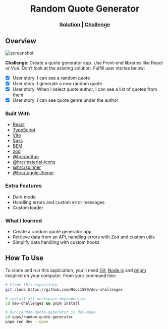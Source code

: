 <h1 align="center">Random Quote Generator</h1>

<div align="center">
  <h3>
    <a href="https://hdoc-random-quote-generator.netlify.app">
      Solution
    </a>
    <span> | </span>
    <a href="https://legacy.devchallenges.io/challenges/8Y3J4ucAMQpSnYTwwWW8">
      Challenge
    </a>
  </h3>
</div>

## Overview

![screenshot](https://github.com/Hdoc1509/dev-challenges/assets/72316111/1eb8fd1b-7a1f-4d84-8997-e7ba092ac217)

**Challenge**: Create a quote generator app. Use Front-end libraries like React or Vue. Don’t look at the existing solution. Fulfill user stories below:

- [x] User story: I can see a random quote
- [x] User story: I generate a new random quote
- [x] User story: When I select quote author, I can see a list of quotes from them
- [x] User story: I can see quote genre under the author

### Built With

- [React](https://reactjs.dev/)
- [TypeScript](https://www.typescriptlang.org/)
- [Vite](https://vitejs.dev/)
- [Sass](https://sass-lang.com/)
- [BEM](https://getbem.com/)
- [zod](https://zod.dev/)
- [@hrc/button](https://www.npmjs.com/package/@hrc/button)
- [@hrc/material-icons](https://www.npmjs.com/package/@hrc/material-icons)
- [@hrc/spinner](https://www.npmjs.com/package/@hrc/spinner)
- [@hrc/toggle-theme](https://www.npmjs.com/package/@hrc/toggle-theme)

### Extra Features

- Dark mode
- Handling errors and custom error messages
- Custom loader

### What I learned

- Create a random quote generator app
- Retrieve data from an API, handling errors with Zod and custom utils
- Simplify data handling with custom hooks

## How To Use

To clone and run this application, you'll need [Git](https://git-scm.com), [Node.js](https://nodejs.org/en/download/) and [pnpm](https://pnpm.io/installation) installed on your computer. From your command line:

```bash
# Clone this repository
git clone https://github.com/Hdoc1509/dev-challenges

# install all workspace dependencies
cd dev-challenges && pnpm install

# Run random-quote-generator in dev-mode
cd apps/random-quote-generator
pnpm run dev --open
```
